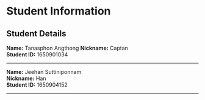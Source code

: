 # Student Information

## Student Details

**Name:** Tanasphon Angthong
**Nickname:** Captan  
**Student ID:** 1650901034

---
**Name:** Jeehan Suttiniponnam  
**Nickname:** Han  
**Student ID:** 1650904152

---
